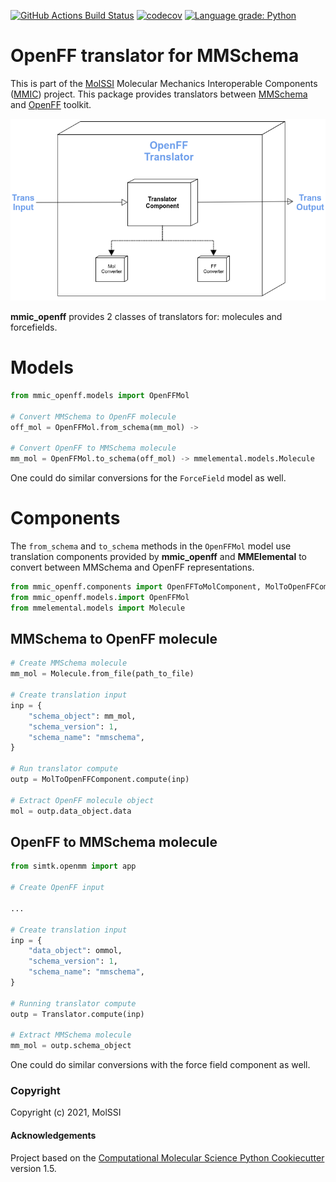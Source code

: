 [//]: # (Badges)
[![GitHub Actions Build Status](https://github.com/MolSSI/mmic_openff/workflows/CI/badge.svg)](https://github.com/MolSSI/mmic_openff/actions?query=workflow%3ACI)
[![codecov](https://codecov.io/gh/MolSSI/mmic_openff/branch/main/graph/badge.svg)](https://codecov.io/gh/MolSSI/mmic_openff/branch/main)
[![Language grade: Python](https://img.shields.io/lgtm/grade/python/g/MolSSI/mmic_openff.svg?logo=lgtm&logoWidth=18)](https://lgtm.com/projects/g/MolSSI/mmic_openff/context:python)

OpenFF translator for MMSchema
==============================
This is part of the [MolSSI](http://molssi.org) Molecular Mechanics Interoperable Components ([MMIC](https://github.com/MolSSI/mmic)) project. This package provides translators between [MMSchema](https://molssi.github.io/mmschema) and [OpenFF](https://github.com/openforcefield/openff-toolkit) toolkit.

![image](mmic_openff/data/imgs/component.png)

**mmic_openff** provides 2 classes of translators for: molecules and forcefields.

# Models
```python
from mmic_openff.models import OpenFFMol

# Convert MMSchema to OpenFF molecule
off_mol = OpenFFMol.from_schema(mm_mol) -> 

# Convert OpenFF to MMSchema molecule
mm_mol = OpenFFMol.to_schema(off_mol) -> mmelemental.models.Molecule

```
One could do similar conversions for the `ForceField` model as well.

# Components
The `from_schema` and `to_schema` methods in the `OpenFFMol` model use translation components provided by **mmic_openff** and **MMElemental** to convert between MMSchema and OpenFF representations.

```python
from mmic_openff.components import OpenFFToMolComponent, MolToOpenFFComponent
from mmic_openff.models.import OpenFFMol
from mmelemental.models import Molecule
```

## MMSchema to OpenFF molecule
```python
# Create MMSchema molecule
mm_mol = Molecule.from_file(path_to_file)

# Create translation input
inp = {
    "schema_object": mm_mol,
    "schema_version": 1,
    "schema_name": "mmschema",
}

# Run translator compute
outp = MolToOpenFFComponent.compute(inp)

# Extract OpenFF molecule object
mol = outp.data_object.data
```

## OpenFF to MMSchema molecule
```python
from simtk.openmm import app

# Create OpenFF input

...

# Create translation input
inp = {
    "data_object": ommol,
    "schema_version": 1,
    "schema_name": "mmschema",
}

# Running translator compute
outp = Translator.compute(inp)

# Extract MMSchema molecule
mm_mol = outp.schema_object
```
One could do similar conversions with the force field component as well.

### Copyright
Copyright (c) 2021, MolSSI


#### Acknowledgements
 
Project based on the 
[Computational Molecular Science Python Cookiecutter](https://github.com/molssi/cookiecutter-cms) version 1.5.
